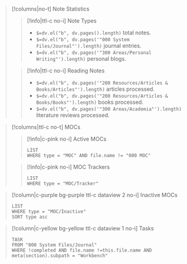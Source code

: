 > [!columns|no-t] Note Statistics
> > [!info|ttl-c no-i] Note Types
> > - `$=dv.el("b", dv.pages().length)` total notes.
> > - `$=dv.el("b", dv.pages('"000 System Files/Journal"').length)` journal entries.
> > - `$=dv.el("b", dv.pages('"300 Areas/Personal Writing"').length)` personal blogs.
>
> > [!info|ttl-c no-i] Reading Notes
> > - `$=dv.el("b", dv.pages('"200 Resources/Articles & Books/Articles"').length)` articles processed.
> > - `$=dv.el("b", dv.pages('"200 Resources/Articles & Books/Books"').length)` books processed.
> > - `$=dv.el("b", dv.pages('"300 Areas/Academia"').length)` literature reviews processed.

> [!columns|ttl-c no-t] MOCs
>
> > [!info|c-pink no-i] Active MOCs
> > ```dataview
> > LIST
> > WHERE type = "MOC" AND file.name != "000 MOC"
> > ```
>
> > [!info|c-pink no-i] MOC Trackers
> > ```dataview
> > LIST
> > WHERE type = "MOC/Tracker"
> > ```

> [!column|c-purple bg-purple ttl-c dataview 2 no-i] Inactive MOCs
> ```dataview
> LIST
> WHERE type = "MOC/Inactive"
> SORT type asc
> ```

> [!column|c-yellow bg-yellow ttl-c dataview 1 no-i] Tasks
> ```dataview
> TASK
> FROM "000 System Files/Journal"
> WHERE !completed AND file.name !=this.file.name AND meta(section).subpath = "Workbench"
> ```